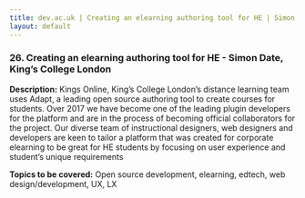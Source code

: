 ```yaml
---
title: dev.ac.uk | Creating an elearning authoring tool for HE | Simon Date, King’s College London
layout: default
---
```


### 26. Creating an elearning authoring tool for HE - Simon Date, King’s College London

**Description:** Kings Online, King’s College London’s distance learning team uses Adapt, a leading open source authoring tool to create courses for students. Over 2017 we have become one of the leading plugin developers for the platform and are in the process of becoming official collaborators for the project. Our diverse team of instructional designers, web designers and developers are keen to tailor a platform that was created for corporate elearning to be great for HE students by focusing on user experience and student’s unique requirements

**Topics to be covered:** Open source development, elearning, edtech, web design/development, UX, LX

